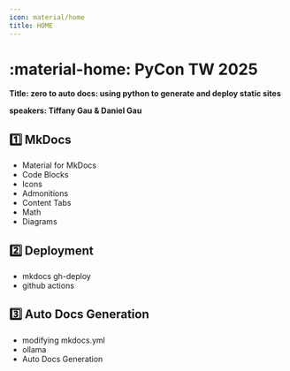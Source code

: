 ```yaml
---
icon: material/home
title: HOME
---
```

# :material-home: PyCon TW 2025

**Title: zero to auto docs: using python to generate and deploy static sites**

**speakers: Tiffany Gau & Daniel Gau**

## 1️⃣ MkDocs

* Material for MkDocs
* Code Blocks
* Icons
* Admonitions
* Content Tabs
* Math
* Diagrams

## 2️⃣ Deployment

* mkdocs gh-deploy
* github actions

## 3️⃣ Auto Docs Generation

* modifying mkdocs.yml
* ollama
* Auto Docs Generation
